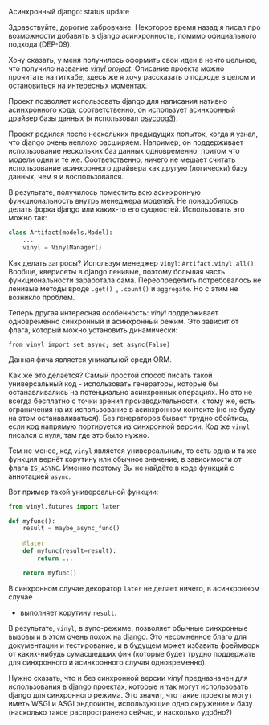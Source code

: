Асинхронный django: status update

Здравствуйте, дорогие хабровчане. Некоторое время назад я писал про 
возможности добавить в django асинхронность, помимо официального подхода 
(DEP-09).

Хочу сказать, у меня получилось оформить свои идеи в нечто цельное, что 
получило название [*vinyl project*](https://github.com/pwtail/vinyl). 
Описание проекта можно прочитать на гитхабе, здесь же я хочу рассказать о 
подходе в целом и остановиться на интересных моментах.

Проект позволяет использовать django для написания нативно асинхронного кода,
соответственно, он использует асинхронный драйвер базы данных (я использовал 
[psycopg3](https://www.psycopg.org/psycopg3/)).

Проект родился после нескольких предыдущих попыток, когда я узнал, что 
django очень неплохо расширяем. Например, он поддерживает использование 
нескольких баз данных одновременно, притом что модели одни и те же. 
Соответственно, ничего не мешает считать использование асинхронного драйвера 
как другую (логически) базу данных, чем я и воспользовался.

В результате, получилось поместить всю асинхронную функциональность внутрь 
менеджера моделей. Не понадобилось делать форка django или каких-то его 
сущностей. Использовать это можно так:

```python
class Artifact(models.Model):
    ...
    vinyl = VinylManager()
```

Как делать запросы? Используя менеджер `vinyl`: `Artifact.vinyl.all()`. 
Вообще, кверисеты в django ленивые, поэтому большая часть функциональности 
заработала сама. Переопределить потребовалось не ленивые методы вроде `.get()
`, `.count()` и `aggregate`. Но с этим не возникло проблем.

Теперь другая интересная особенность: *vinyl* поддерживает одновременно 
синхронный и асинхронный режим. Это зависит от флага, который можно 
установить динамически:

`from vinyl import set_async; set_async(False)`

Данная фича является уникальной среди ORM.

Как же это делается? Самый простой способ писать такой универсальный код - 
использовать генераторы, которые бы останавливались на потенциально 
асинхронных операциях. Но это не всегда бесплатно с точки зрения 
производительности, к тому же, есть ограничения на их использование в 
асинхронном контекте (но не буду на этом останавливаться). Без генераторов 
бывает трудно обойтись, если код напрямую портируется из синхронной версии. 
Код же `vinyl` писался с нуля, там где это было нужно.

Тем не менее, код `vinyl` является универсальным, то есть одна и та же 
функция вернёт корутину или обычное значение, в зависимости от флага 
`IS_ASYNC`. Именно поэтому Вы не найдёте в коде функций с аннотацией `async`.

Вот пример такой универсальной функции:

```python
from vinyl.futures import later

def myfunc():
    result = maybe_async_func()
    
    @later
    def myfunc(result=result):
        return ...

    return myfunc()

```

В синхронном случае декоратор `later` не делает ничего, в асинхронном случае 
- выполняет корутину `result`.

В результате, `vinyl`, в sync-режиме, позволяет обычные синхронные вызовы и 
в этом очень похож на django. Это несомненное благо для документации и 
тестирование, и в будущем может избавить фреймворк от каких-нибудь 
сумасшедших фич (которые будет трудно поддержать для синхронного и 
асинхронного случая одновременно).

Нужно сказать, что и без синхронной версии *vinyl* предназначен для 
использования в django проектах, которые и так могут использовать django для 
синхронного режима. Это значит, что такие проекты могут иметь WSGI и ASGI 
эндпоинты, использующие одно окружение и базу (насколько такое 
распространено сейчас, и насколько удобно?)